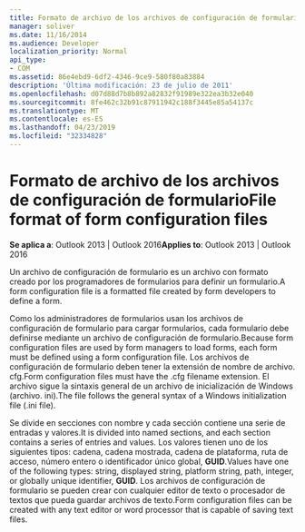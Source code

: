 ```yaml
---
title: Formato de archivo de los archivos de configuración de formulario
manager: soliver
ms.date: 11/16/2014
ms.audience: Developer
localization_priority: Normal
api_type:
- COM
ms.assetid: 86e4ebd9-6df2-4346-9ce9-580f80a83884
description: 'Última modificación: 23 de julio de 2011'
ms.openlocfilehash: d07d88d7b8b892a82832f91989e322ea3b32e040
ms.sourcegitcommit: 8fe462c32b91c87911942c188f3445e85a54137c
ms.translationtype: MT
ms.contentlocale: es-ES
ms.lasthandoff: 04/23/2019
ms.locfileid: "32334828"
---
```

# <a name="file-format-of-form-configuration-files"></a><span data-ttu-id="c8f3f-103">Formato de archivo de los archivos de configuración de formulario</span><span class="sxs-lookup"><span data-stu-id="c8f3f-103">File format of form configuration files</span></span>

<span data-ttu-id="c8f3f-104">**Se aplica a**: Outlook 2013 | Outlook 2016</span><span class="sxs-lookup"><span data-stu-id="c8f3f-104">**Applies to**: Outlook 2013 | Outlook 2016</span></span> 
  
<span data-ttu-id="c8f3f-105">Un archivo de configuración de formulario es un archivo con formato creado por los programadores de formularios para definir un formulario.</span><span class="sxs-lookup"><span data-stu-id="c8f3f-105">A form configuration file is a formatted file created by form developers to define a form.</span></span>
  
<span data-ttu-id="c8f3f-106">Como los administradores de formularios usan los archivos de configuración de formulario para cargar formularios, cada formulario debe definirse mediante un archivo de configuración de formulario.</span><span class="sxs-lookup"><span data-stu-id="c8f3f-106">Because form configuration files are used by form managers to load forms, each form must be defined using a form configuration file.</span></span> <span data-ttu-id="c8f3f-107">Los archivos de configuración de formulario deben tener la extensión de nombre de archivo. cfg.</span><span class="sxs-lookup"><span data-stu-id="c8f3f-107">Form configuration files must have the .cfg filename extension.</span></span> <span data-ttu-id="c8f3f-108">El archivo sigue la sintaxis general de un archivo de inicialización de Windows (archivo. ini).</span><span class="sxs-lookup"><span data-stu-id="c8f3f-108">The file follows the general syntax of a Windows initialization file (.ini file).</span></span> 

<span data-ttu-id="c8f3f-109">Se divide en secciones con nombre y cada sección contiene una serie de entradas y valores.</span><span class="sxs-lookup"><span data-stu-id="c8f3f-109">It is divided into named sections, and each section contains a series of entries and values.</span></span> <span data-ttu-id="c8f3f-110">Los valores tienen uno de los siguientes tipos: cadena, cadena mostrada, cadena de plataforma, ruta de acceso, número entero o identificador único global, **GUID**.</span><span class="sxs-lookup"><span data-stu-id="c8f3f-110">Values have one of the following types: string, displayed string, platform string, path, integer, or globally unique identifier, **GUID**.</span></span> <span data-ttu-id="c8f3f-111">Los archivos de configuración de formulario se pueden crear con cualquier editor de texto o procesador de textos que pueda guardar archivos de texto.</span><span class="sxs-lookup"><span data-stu-id="c8f3f-111">Form configuration files can be created with any text editor or word processor that is capable of saving text files.</span></span>
  

